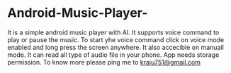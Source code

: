 # Android-Music-Player-
It is a simple android music player with AI. 
It supports voice command to play or pause the music. 
To start yhe voice command click on voice mode enabled and long press the screen anywhere.
It also accecible on manuall mode.
It can read all type of audio file in your phone.
App needs storage permission. 
To know more please ping me to kraju751@gmail.com
